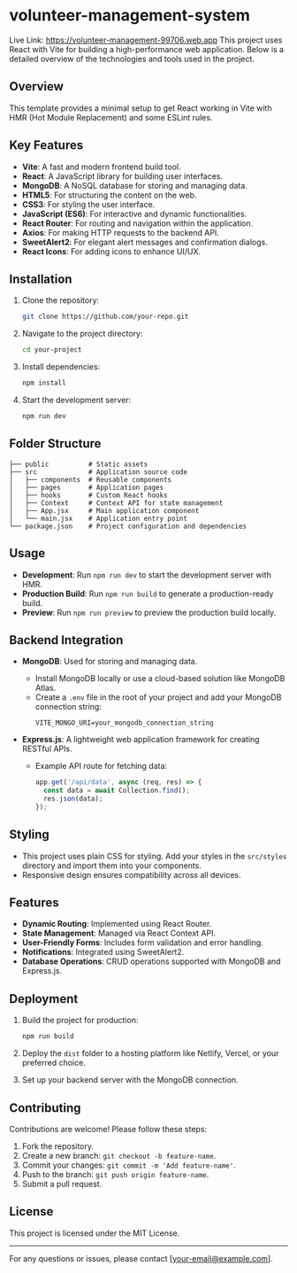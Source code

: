 # volunteer-management-system
Live Link: https://volunteer-management-99706.web.app
This project uses React with Vite for building a high-performance web application. Below is a detailed overview of the technologies and tools used in the project.

## Overview

This template provides a minimal setup to get React working in Vite with HMR (Hot Module Replacement) and some ESLint rules.

## Key Features

- **Vite**: A fast and modern frontend build tool.
- **React**: A JavaScript library for building user interfaces.
- **MongoDB**: A NoSQL database for storing and managing data.
- **HTML5**: For structuring the content on the web.
- **CSS3**: For styling the user interface.
- **JavaScript (ES6)**: For interactive and dynamic functionalities.
- **React Router**: For routing and navigation within the application.
- **Axios**: For making HTTP requests to the backend API.
- **SweetAlert2**: For elegant alert messages and confirmation dialogs.
- **React Icons**: For adding icons to enhance UI/UX.

## Installation

1. Clone the repository:
   ```bash
   git clone https://github.com/your-repo.git
   ```

2. Navigate to the project directory:
   ```bash
   cd your-project
   ```

3. Install dependencies:
   ```bash
   npm install
   ```

4. Start the development server:
   ```bash
   npm run dev
   ```

## Folder Structure

```
├── public          # Static assets
├── src             # Application source code
│   ├── components  # Reusable components
│   ├── pages       # Application pages
│   ├── hooks       # Custom React hooks
│   ├── Context     # Context API for state management
│   ├── App.jsx     # Main application component
│   └── main.jsx    # Application entry point
└── package.json    # Project configuration and dependencies
```

## Usage

- **Development**: Run `npm run dev` to start the development server with HMR.
- **Production Build**: Run `npm run build` to generate a production-ready build.
- **Preview**: Run `npm run preview` to preview the production build locally.

## Backend Integration

- **MongoDB**: Used for storing and managing data.
  - Install MongoDB locally or use a cloud-based solution like MongoDB Atlas.
  - Create a `.env` file in the root of your project and add your MongoDB connection string:
    ```env
    VITE_MONGO_URI=your_mongodb_connection_string
    ```

- **Express.js**: A lightweight web application framework for creating RESTful APIs.
  - Example API route for fetching data:
    ```javascript
    app.get('/api/data', async (req, res) => {
      const data = await Collection.find();
      res.json(data);
    });
    ```

## Styling

- This project uses plain CSS for styling. Add your styles in the `src/styles` directory and import them into your components.
- Responsive design ensures compatibility across all devices.

## Features

- **Dynamic Routing**: Implemented using React Router.
- **State Management**: Managed via React Context API.
- **User-Friendly Forms**: Includes form validation and error handling.
- **Notifications**: Integrated using SweetAlert2.
- **Database Operations**: CRUD operations supported with MongoDB and Express.js.

## Deployment

1. Build the project for production:
   ```bash
   npm run build
   ```

2. Deploy the `dist` folder to a hosting platform like Netlify, Vercel, or your preferred choice.

3. Set up your backend server with the MongoDB connection.

## Contributing

Contributions are welcome! Please follow these steps:

1. Fork the repository.
2. Create a new branch: `git checkout -b feature-name`.
3. Commit your changes: `git commit -m 'Add feature-name'`.
4. Push to the branch: `git push origin feature-name`.
5. Submit a pull request.

## License

This project is licensed under the MIT License.

---

For any questions or issues, please contact [your-email@example.com].

